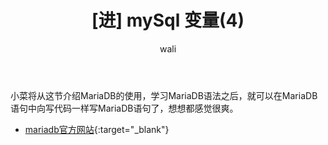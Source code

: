 ﻿---
layout: post
title:  '[进] mySql 变量(4)' #标题
tagline: mySql 变量
category: SQL      #分类
author: wali    #作者
tag: mySQL     #标签
ghurl:        #github url
ghurl_zip:    #github zip下载
comments: true

post_nav: []
---

小菜将从这节介绍MariaDB的使用，学习MariaDB语法之后，就可以在MariaDB语句中向写代码一样写MariaDB语句了，想想都感觉很爽。

* [mariadb官方网站](https://mariadb.com/kb/zh-cn/mariadb-documentation/ "https://mariadb.com/kb/zh-cn/mariadb-documentation/"){:target="_blank"}




